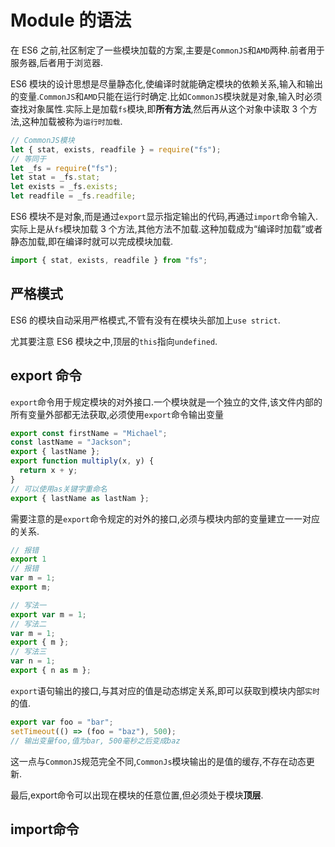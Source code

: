 # Module 的语法

在 ES6 之前,社区制定了一些模块加载的方案,主要是`CommonJS`和`AMD`两种.前者用于服务器,后者用于浏览器.

ES6 模块的设计思想是尽量静态化,使编译时就能确定模块的依赖关系,输入和输出的变量.`CommonJS`和`AMD`只能在运行时确定.比如`CommonJS`模块就是对象,输入时必须查找对象属性.实际上是加载`fs`模块,即**所有方法**,然后再从这个对象中读取 3 个方法,这种加载被称为`运行时加载`.

```js
// CommonJS模块
let { stat, exists, readfile } = require("fs");
// 等同于
let _fs = require("fs");
let stat = _fs.stat;
let exists = _fs.exists;
let readfile = _fs.readfile;
```

ES6 模块不是对象,而是通过`export`显示指定输出的代码,再通过`import`命令输入.实际上是从`fs`模块加载 3 个方法,其他方法不加载.这种加载成为“编译时加载”或者静态加载,即在编译时就可以完成模块加载.

```js
import { stat, exists, readfile } from "fs";
```

## 严格模式

ES6 的模块自动采用严格模式,不管有没有在模块头部加上`use strict`.

尤其要注意 ES6 模块之中,顶层的`this`指向`undefined`.

## export 命令

`export`命令用于规定模块的对外接口.一个模块就是一个独立的文件,该文件内部的所有变量外部都无法获取,必须使用`export`命令输出变量

```js
export const firstName = "Michael";
const lastName = "Jackson";
export { lastName };
export function multiply(x, y) {
  return x + y;
}
// 可以使用as关键字重命名
export { lastName as lastNam };
```

需要注意的是`export`命令规定的对外的接口,必须与模块内部的变量建立一一对应的关系.

```js
// 报错
export 1
// 报错
var m = 1;
export m;

// 写法一
export var m = 1;
// 写法二
var m = 1;
export { m };
// 写法三
var n = 1;
export { n as m };
```

`export`语句输出的接口,与其对应的值是动态绑定关系,即可以获取到模块内部`实时`的值.

```js
export var foo = "bar";
setTimeout(() => (foo = "baz"), 500); 
// 输出变量foo,值为bar, 500毫秒之后变成baz
``` 

这一点与`CommonJS`规范完全不同,`CommonJs`模块输出的是值的缓存,不存在动态更新.

最后,export命令可以出现在模块的任意位置,但必须处于模块**顶层**.

## import命令